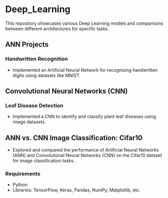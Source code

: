 # Deep_Learning
This repository showcases various Deep Learning models and comparisons between different architectures for specific tasks.
## ANN Projects
### Handwritten Recognition
- Implemented an Artificial Neural Network for recognizing handwritten digits using datasets like MNIST.

## Convolutional Neural Networks (CNN)

### Leaf Disease Detection
- Implemented a CNN to identify and classify plant leaf diseases using image datasets.


## ANN vs. CNN Image Classification: Cifar10
- Explored and compared the performance of Artificial Neural Networks (ANN) and Convolutional Neural Networks (CNN) on the Cifar10 dataset for image classification tasks.


### Requirements
- Python
- Libraries: TensorFlow, Keras, Pandas, NumPy, Matplotlib, etc. 
